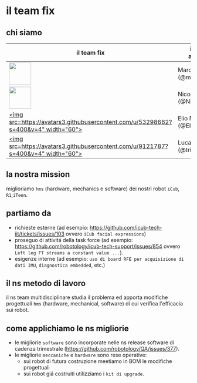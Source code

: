 # il team fix



## chi siamo

|  il team fix  |  in ordine alfabetico    |      |      |
| ---- | ---- | ---- | ---- |
| [<img src="https://github.com/marcoaccame.png" width="60">](https://github.com/marcoaccame) | Marco Accame (@marcoaccame) | [<img src="https://github.com/maurizbo.png" width="60">](https://github.com/maurizbo) | Maurizio Borgani (@maurizbo)  |
| [<img src="https://github.com/Nicogene.png" width="60">](https://github.com/Nicogene) | Nicolò Genesio (@Nicogene) | [<img src="https://github.com/julijenv.png" width="60">](https://github.com/julijenv) | Julien Jenvrin (@julijenv)  |
| [<img src=https://avatars3.githubusercontent.com/u/53298662?s=400&v=4" width="60">](https://github.com/Elio75) | Elio Massa (@Elio75) | [<img src="https://github.com/salvi-mattia.png" width="60">](https://github.com/salvi-mattia) | Mattia Salvi (@salvi-mattia)  |
|[<img src=https://avatars3.githubusercontent.com/u/9121787?s=400&v=4" width="60">](https://github.com/triccyx) | Luca Tricerri (@triccyx)  |  |



##  la nostra mission

miglioriamo `hms` (hardware, mechanics e software) dei nostri robot `iCub`, `R1`,`iTeen`.


## partiamo da

-  richieste esterne (ad esempio: https://github.com/icub-tech-iit/tickets/issues/103 ovvero `iCub facial expressions`)
-  proseguo di attivitá della task force (ad esempio:  https://github.com/robotology/icub-tech-support/issues/854 ovvero `Left leg FT streams a constant value ...`).
-  esigenze interne (ad esempio: `uso di board RFE per acquisizione di dati IMU`, `diagnostica embedded`,   etc.)


## il ns metodo di lavoro

il ns team multidisciplinare studia il problema ed apporta modifiche progettuali `hms` (hardware, mechanical, software) di cui verifica l'efficacia sui robot.


## come applichiamo le ns migliorie

-  le migliorie `software` sono incorporate nelle ns release software di cadenza trimestrale (https://github.com/robotology/QA/issues/377).
-  le migliorie `meccaniche` e `hardware` sono rese operative:
    -  sui robot di futura costruzione meetiamo in BOM  le modifiche progettuali
    -  sui robot giá costruiti utilizziamo i `kit di upgrade`.
